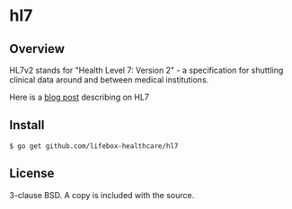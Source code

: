 hl7
===

Overview
--------

HL7v2 stands for "Health Level 7: Version 2" - a specification for shuttling
clinical data around and between medical institutions.

Here is a [blog post](https://www.fknsrs.biz/blog/golang-hl7-library.html) describing 
on HL7

Install
-------

```
$ go get github.com/lifebox-healthcare/hl7
```

License
-------

3-clause BSD. A copy is included with the source.
